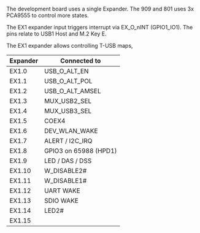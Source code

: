 The development board uses a single Expander. The 909 and 801 uses 3x PCA9555 to control more states.

The EX1 expander input triggers interrupt via EX_O_nINT (GPIO1_IO1).
The pins relate to USB1 Host and M.2 Key E.

The EX1 expander allows controlling T-USB maps,

| Expander  | Connected to    |
|-----------|-----------------|
| EX1.0     | USB_O_ALT_EN    |
| EX1.1     | USB_O_ALT_POL   |
| EX1.2     | USB_O_ALT_AMSEL |
| EX1.3     | MUX_USB2_SEL    |
| EX1.4     | MUX_USB3_SEL   |
| EX1.5     | COEX4 |
| EX1.6     | DEV_WLAN_WAKE      |
| EX1.7     | ALERT / I2C_IRQ    |
| EX1.8     | GPIO3 on 65988 (HPD1) |
| EX1.9     | LED / DAS / DSS  |
| EX1.10    | W_DISABLE2#                |
| EX1.11    | W_DISABLE1#                |
| EX1.12    | UART WAKE                |
| EX1.13    | SDIO WAKE                |
| EX1.14    | LED2#                |
| EX1.15    |                 |





